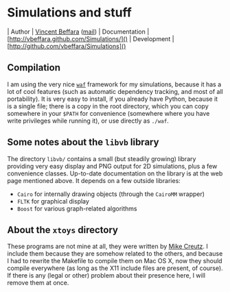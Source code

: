Simulations and stuff
=====================

| Author        | [Vincent Beffara](http://perso.ens-lyon.fr/vincent.beffara/) ([mail](mailto:vbeffara@ens-lyon.fr))
| Documentation | [http://vbeffara.github.com/Simulations/]()
| Development   | [http://github.com/vbeffara/Simulations]()

Compilation
-----------

I am using the very nice [`waf`](http://code.google.com/p/waf/) framework for my simulations, because it has a lot of cool features (such as automatic dependency tracking, and most of all portability). It is very easy to install, if you already have Python, because it is a single file; there is a copy in the root directory, which you can copy somewhere in your `$PATH` for convenience (somewhere where you have write privileges while running it), or use directly as `./waf`.

Some notes about the `libvb` library
------------------------------------

The directory `libvb/` contains a small (but steadily growing) library providing very easy display and PNG output for 2D simulations, plus a few convenience classes.  Up-to-date documentation on the library is at the web page mentioned above.  It depends on a few outside libraries:

- `Cairo` for internally drawing objects (through the `CairoMM` wrapper)
- `FLTK`  for graphical display
- `Boost` for various graph-related algorithms

About the `xtoys` directory
---------------------------

These programs are not mine at all, they were written by [Mike Creutz](http://thy.phy.bnl.gov/www/xtoys/xtoys.html). I include them because they are somehow related to the others, and because I had to rewrite the Makefile to compile them on Mac OS X, now they should compile everywhere (as long as the X11 include files are present, of course).  If there is any (legal or other) problem about their presence here, I will remove them at once.
